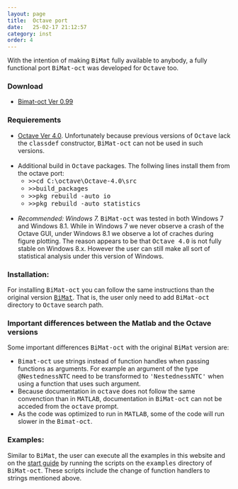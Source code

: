 ```yaml
---
layout: page
title:  Octave port
date:   25-02-17 21:12:57
category: inst
order: 4
---
```


With the intention of making <tt>BiMat</tt> fully available to anybody, a fully functional port <tt>BiMat-oct</tt> was developed for <tt>Octave</tt> too.
 
### Download

* [Bimat-oct Ver 0.99](https://github.com/cesar7f/BiMat/archive/bimat-oct.zip)

### Requierements

* [Octave Ver 4.0](http://www.gnu.org/software/octave/download.html). Unfortunately because previous versions of <tt>Octave</tt> lack the <tt>classdef</tt>
  constructor, <tt>BiMat-oct</tt> can not be used in such versions.<br><br>
* Additional build in <tt>Octave</tt> packages. The follwing lines install them from the octave port:
    * <tt>>>cd C:\octave\Octave-4.0\src</tt>    
    * <tt>>>build_packages</tt>
    * <tt>>>pkg rebuild -auto io</tt>
    * <tt>>>pkg rebuild -auto statistics</tt><br><br>
* _Recommended: Windows 7._ <tt>BiMat-oct</tt> was tested in both Windows 7 and Windows 8.1. While in Windows 7 we never observe a crash of the
  Octave GUI, under Windows 8.1 we observe a lot of craches during figure plotting. The reason appears to be that <tt>Octave 4.0</tt> is not fully stable
  on Windows 8.x. However the user can still make all sort of statistical analysis under this version of Windows.

### Installation:

For installing <tt>BiMat-oct</tt> you can follow the same instructions than the original version [<tt>BiMat</tt>](getting_started.html#2). That is, the user only need to add
<tt>BiMat-oct</tt> directory to <tt>Octave</tt> search path.

### Important differences between the Matlab and the Octave versions

Some important differences <tt>BiMat-oct</tt> with the original <tt>BiMat</tt> version are:

* <tt>Bimat-oct</tt> use strings instead of function handles when passing functions as arguments. For example an argument of the type
  <tt>@NestednessNTC</tt> need to be transformed to <tt>'NestednessNTC'</tt> when using a function that uses such argument. 
* Because documentation in <tt>octave</tt> does not follow the same convenction than in <tt>MATLAB</tt>, documentation in <tt>BiMat-oct</tt> 
  can not be acceded from the <tt>octave</tt> prompt.
* As the code was optimized to run in <tt>MATLAB</tt>, some of the code will run slower in the <tt>Bimat-oct</tt>.


### Examples:

Similar to <tt>BiMat</tt>, the user can execute all the examples in this website and on the [start guide](getting_started.html#5) by running the scripts 
on the <tt>examples</tt> directory of <tt>BiMat-oct</tt>. These scripts include the change of function handlers to strings mentioned above.

